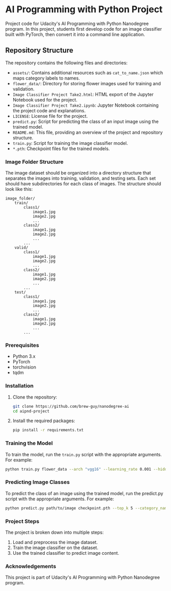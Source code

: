 # AI Programming with Python Project

Project code for Udacity's AI Programming with Python Nanodegree program. In this project, students first develop code for an image classifier built with PyTorch, then convert it into a command line application.

## Repository Structure

The repository contains the following files and directories:

- `assets/`: Contains additional resources such as `cat_to_name.json` which maps category labels to names.
- `flower_data/`: Directory for storing flower images used for training and validation.
- `Image Classifier Project Take2.html`: HTML export of the Jupyter Notebook used for the project.
- `Image Classifier Project Take2.ipynb`: Jupyter Notebook containing the project code and explanations.
- `LICENSE`: License file for the project.
- `predict.py`: Script for predicting the class of an input image using the trained model.
- `README.md`: This file, providing an overview of the project and repository structure.
- `train.py`: Script for training the image classifier model.
- `*.pth`: Checkpoint files for the trained models.

### Image Folder Structure

The image dataset should be organized into a directory structure that separates the images into training, validation, and testing sets. Each set should have subdirectories for each class of images. The structure should look like this:

```
image_folder/
    train/
        class1/
            image1.jpg
            image2.jpg
            ...
        class2/
            image1.jpg
            image2.jpg
            ...
        ...
    valid/
        class1/
            image1.jpg
            image2.jpg
            ...
        class2/
            image1.jpg
            image2.jpg
            ...
        ...
    test/
        class1/
            image1.jpg
            image2.jpg
            ...
        class2/
            image1.jpg
            image2.jpg
            ...
        ...
```

### Prerequisites

- Python 3.x
- PyTorch
- torchvision
- tqdm

### Installation

1. Clone the repository:

   ```sh
   git clone https://github.com/brew-guy/nanodegree-ai
   cd aipnd-project
   ```

2. Install the required packages:
   ```sh
   pip install -r requirements.txt
   ```

### Training the Model

To train the model, run the `train.py` script with the appropriate arguments. For example:

```sh
python train.py flower_data --arch "vgg16" --learning_rate 0.001 --hidden_units 512 --epochs 10 --gpu
```

### Predicting Image Classes

To predict the class of an image using the trained model, run the predict.py script with the appropriate arguments. For example:

```sh
python predict.py path/to/image checkpoint.pth --top_k 5 --category_names "cat_to_name.json" --gpu
```

### Project Steps

The project is broken down into multiple steps:

1. Load and preprocess the image dataset.
2. Train the image classifier on the dataset.
3. Use the trained classifier to predict image content.

### Acknowledgements

This project is part of Udacity's AI Programming with Python Nanodegree program.
